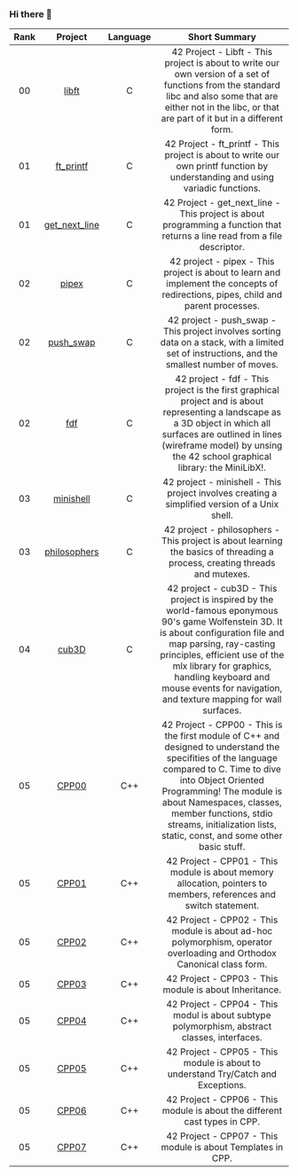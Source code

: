 ### Hi there 👋

| Rank | Project | Language | Short Summary |
|:----:|:-------:|:--------:|:-------------:|
| 00 | [libft](https://github.com/Dsite42/Libft) | C | 42 Project - Libft - This project is about to write our own version of a set of functions from the standard libc and also some that are either not in the libc, or that are part of it but in a different form. |
| 01 | [ft_printf](https://github.com/Dsite42/ft_printf) | C | 42 Project - ft_printf - This project is about to write our own printf function by understanding and using variadic functions. |
| 01 | [get_next_line](https://github.com/Dsite42/get_next_line) | C | 42 Project - get_next_line - This project is about programming a function that returns a line read from a file descriptor. |
| 02 | [pipex](https://github.com/Dsite42/pipex) | C | 42 project - pipex - This project is about to learn and implement the concepts of redirections, pipes, child and parent processes. |
| 02 | [push_swap](https://github.com/Dsite42/push_swap) | C | 42 project - push_swap - This project involves sorting data on a stack, with a limited set of instructions, and the smallest number of moves. |
| 02 | [fdf](https://github.com/Dsite42/fdf) | C | 42 project - fdf - This project is the first graphical project and is about representing a landscape as a 3D object in which all surfaces are outlined in lines (wireframe model) by unsing the 42 school graphical library: the MiniLibX!. |
| 03 | [minishell](https://github.com/Dsite42/minishell) | C | 42 project - minishell - This project involves creating a simplified version of a Unix shell. |
| 03 | [philosophers](https://github.com/Dsite42/philosophers) | C | 42 project - philosophers - This project is about learning the basics of threading a process, creating threads and mutexes.|
| 04 | [cub3D](https://github.com/Dsite42/cub3D) | C | 42 project - cub3D - This project is inspired by the world-famous eponymous 90's game Wolfenstein 3D. It is about configuration file and map parsing, ray-casting principles, efficient use of the mlx library for graphics, handling keyboard and mouse events for navigation, and texture mapping for wall surfaces. |
| 05 | [CPP00](https://github.com/Dsite42/CPP00) | C++ | 42 Project - CPP00 - This is the first module of C++ and designed to understand the specifities of the language compared to C. Time to dive into Object Oriented Programming! The module is about Namespaces, classes, member functions, stdio streams, initialization lists, static, const, and some other basic stuff. |
| 05 | [CPP01](https://github.com/Dsite42/CPP01) | C++ | 42 Project - CPP01 - This module is about memory allocation, pointers to members, references and switch statement. |
| 05 | [CPP02](https://github.com/Dsite42/CPP02) | C++ | 42 Project - CPP02 - This module is about ad-hoc polymorphism, operator overloading and Orthodox Canonical class form. |
| 05 | [CPP03](https://github.com/Dsite42/CPP03) | C++ | 42 Project - CPP03 - This module is about Inheritance. |
| 05 | [CPP04](https://github.com/Dsite42/CPP04) | C++ | 42 Project - CPP04 - This modul is about subtype polymorphism, abstract classes, interfaces. |
| 05 | [CPP05](https://github.com/Dsite42/CPP05) | C++ | 42 Project - CPP05 - This module is about to understand Try/Catch and Exceptions. |
| 05 | [CPP06](https://github.com/Dsite42/CPP06) | C++ | 42 Project - CPP06 - This module is about the different cast types in CPP. |
| 05 | [CPP07](https://github.com/Dsite42/CPP07) | C++ | 42 Project - CPP07 - This module is about Templates in CPP. |

<!--
**Dsite42/Dsite42** is a ✨ _special_ ✨ repository because its `README.md` (this file) appears on your GitHub profile.

Here are some ideas to get you started:

- 🔭 I’m currently working on ...
- 🌱 I’m currently learning ...
- 👯 I’m looking to collaborate on ...
- 🤔 I’m looking for help with ...
- 💬 Ask me about ...
- 📫 How to reach me: ...
- 😄 Pronouns: ...
- ⚡ Fun fact: ...
-->

